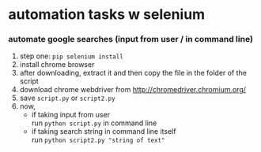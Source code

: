 # automation tasks w selenium

### automate google searches (input from user / in command line)

1. step one: `pip selenium install`
2. install chrome browser 
3. after downloading, extract it and then copy the file in the folder of the script
4. download chrome webdriver from http://chromedriver.chromium.org/
5. save `script.py` or `script2.py`
5. now, <br>
    - if taking input from user <br>
      run `python script.py` in command line
    - if taking search string in command line itself <br>
      run `python script2.py "string of text"`

